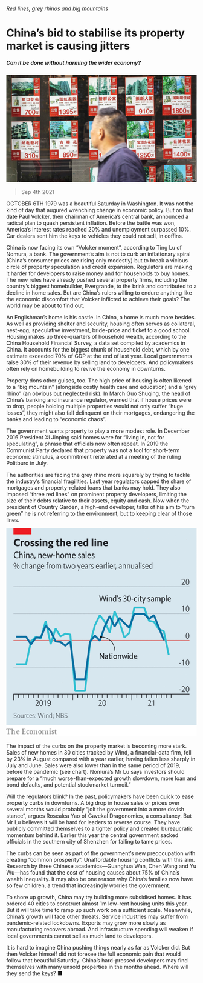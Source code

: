 ###### Red lines, grey rhinos and big mountains

# China’s bid to stabilise its property market is causing jitters 

##### Can it be done without harming the wider economy? 

![image](images/20210904_CNP001_0.jpg) 

> Sep 4th 2021 

OCTOBER 6TH 1979 was a beautiful Saturday in Washington. It was not the kind of day that augured wrenching change in economic policy. But on that date Paul Volcker, then chairman of America’s central bank, announced a radical plan to quash persistent inflation. Before the battle was won, America’s interest rates reached 20% and unemployment surpassed 10%. Car dealers sent him the keys to vehicles they could not sell, in coffins.

China is now facing its own “Volcker moment”, according to Ting Lu of Nomura, a bank. The government’s aim is not to curb an inflationary spiral (China’s consumer prices are rising only modestly) but to break a vicious circle of property speculation and credit expansion. Regulators are making it harder for developers to raise money and for households to buy homes. The new rules have already pushed several property firms, including the country’s biggest homebuilder, Evergrande, to the brink and contributed to a decline in home sales. But are China’s rulers willing to endure anything like the economic discomfort that Volcker inflicted to achieve their goals? The world may be about to find out.


An Englishman’s home is his castle. In China, a home is much more besides. As well as providing shelter and security, housing often serves as collateral, nest-egg, speculative investment, bride-price and ticket to a good school. Housing makes up three-quarters of household wealth, according to the China Household Financial Survey, a data set compiled by academics in China. It accounts for the biggest chunk of household debt, which by one estimate exceeded 70% of GDP at the end of last year. Local governments raise 30% of their revenue by selling land to developers. And policymakers often rely on homebuilding to revive the economy in downturns.

Property dons other guises, too. The high price of housing is often likened to a “big mountain” (alongside costly health care and education) and a “grey rhino” (an obvious but neglected risk). In March Guo Shuqing, the head of China’s banking and insurance regulator, warned that if house prices were to drop, people holding multiple properties would not only suffer “huge losses”, they might also fall delinquent on their mortgages, endangering the banks and leading to “economic chaos”.

The government wants property to play a more modest role. In December 2016 President Xi Jinping said homes were for “living in, not for speculating”, a phrase that officials now often repeat. In 2019 the Communist Party declared that property was not a tool for short-term economic stimulus, a commitment reiterated at a meeting of the ruling Politburo in July.

The authorities are facing the grey rhino more squarely by trying to tackle the industry’s financial fragilities. Last year regulators capped the share of mortgages and property-related loans that banks may hold. They also imposed “three red lines” on prominent property developers, limiting the size of their debts relative to their assets, equity and cash. Now when the president of Country Garden, a high-end developer, talks of his aim to “turn green” he is not referring to the environment, but to keeping clear of those lines.

![image](images/20210904_CNC117.png) 


The impact of the curbs on the property market is becoming more stark. Sales of new homes in 30 cities tracked by Wind, a financial-data firm, fell by 23% in August compared with a year earlier, having fallen less sharply in July and June. Sales were also lower than in the same period of 2019, before the pandemic (see chart). Nomura’s Mr Lu says investors should prepare for a “much worse-than-expected growth slowdown, more loan and bond defaults, and potential stockmarket turmoil.”

Will the regulators blink? In the past, policymakers have been quick to ease property curbs in downturns. A big drop in house sales or prices over several months would probably “jolt the government into a more dovish stance”, argues Rosealea Yao of Gavekal Dragonomics, a consultancy. But Mr Lu believes it will be hard for leaders to reverse course. They have publicly committed themselves to a tighter policy and created bureaucratic momentum behind it. Earlier this year the central government sacked officials in the southern city of Shenzhen for failing to tame prices.

The curbs can be seen as part of the government’s new preoccupation with creating “common prosperity”. Unaffordable housing conflicts with this aim. Research by three Chinese academics—Guanghua Wan, Chen Wang and Yu Wu—has found that the cost of housing causes about 75% of China’s wealth inequality. It may also be one reason why China’s families now have so few children, a trend that increasingly worries the government.

To shore up growth, China may try building more subsidised homes. It has ordered 40 cities to construct almost 1m low-rent housing units this year. But it will take time to ramp up such work on a sufficient scale. Meanwhile, China’s growth will face other threats. Service industries may suffer from pandemic-related lockdowns. Exports may grow more slowly as manufacturing recovers abroad. And infrastructure spending will weaken if local governments cannot sell as much land to developers.

It is hard to imagine China pushing things nearly as far as Volcker did. But then Volcker himself did not foresee the full economic pain that would follow that beautiful Saturday. China’s hard-pressed developers may find themselves with many unsold properties in the months ahead. Where will they send the keys? ■

